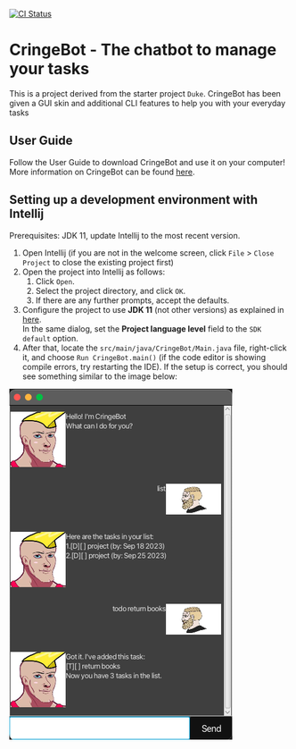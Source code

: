 [![CI Status](https://github.com/Kurtyjlee/ip/workflows/Java%20CI/badge.svg)](https://github.com/Kurtyjlee/ip/actions)

# CringeBot - The chatbot to manage your tasks

This is a project derived from the  starter project `Duke`. CringeBot has been given a GUI skin and additional CLI features to help you with your everyday tasks

## User Guide

Follow the User Guide to download CringeBot and use it on your computer! More information on CringeBot can be found [here](https://kurtyjlee.github.io/ip/).

## Setting up a development environment with Intellij

Prerequisites: JDK 11, update Intellij to the most recent version.

1. Open Intellij (if you are not in the welcome screen, click `File` > `Close Project` to close the existing project first)
1. Open the project into Intellij as follows:
   1. Click `Open`.
   1. Select the project directory, and click `OK`.
   1. If there are any further prompts, accept the defaults.
1. Configure the project to use **JDK 11** (not other versions) as explained in [here](https://www.jetbrains.com/help/idea/sdk.html#set-up-jdk).<br>
   In the same dialog, set the **Project language level** field to the `SDK default` option.
3. After that, locate the `src/main/java/CringeBot/Main.java` file, right-click it, and choose `Run CringeBot.main()` (if the code editor is showing compile errors, try restarting the IDE). If the setup is correct, you should see something similar to the image below:

![Ui](docs/Ui.png)
